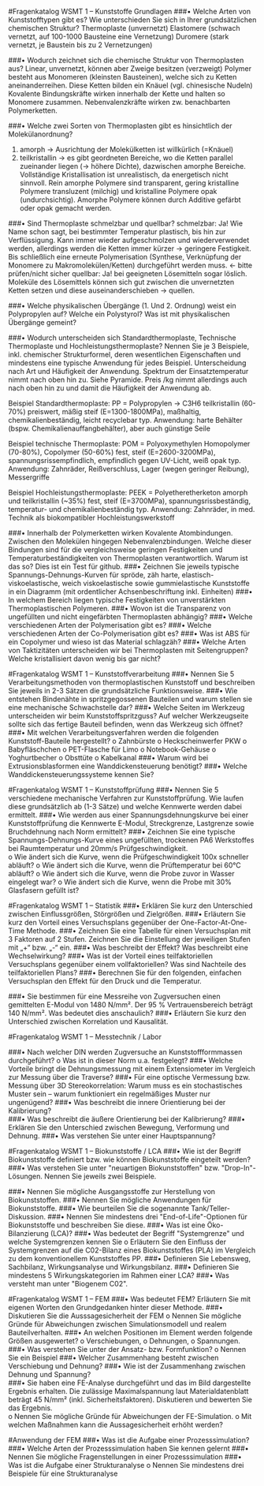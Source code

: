 #Fragenkatalog WSMT 1 – Kunststoffe Grundlagen 
###•	Welche Arten von Kunststofftypen gibt es? Wie unterschieden Sie sich in Ihrer grundsätzlichen chemischen Struktur?
Thermoplaste (unvernetzt)
Elastomere (schwach vernetzt, auf 100-1000 Bausteine eine Vernetzung)
Duromere (stark vernetzt, je Baustein bis zu 2 Vernetzungen) 

###•	Wodurch zeichnet sich die chemische Struktur von Thermoplasten aus?
Linear, unvernetzt, können aber Zweige besitzen (verzweigt)
Polymer besteht aus Monomeren (kleinsten Bausteinen), welche sich zu Ketten aneinanderreihen. Diese Ketten bilden ein Knäuel (vgl. chinesische Nudeln)
Kovalente Bindungskräfte wirken innerhalb der Kette und halten so Monomere zusammen.
Nebenvalenzkräfte wirken zw. benachbarten Polymerketten.  

###•	Welche zwei Sorten von Thermoplasten gibt es hinsichtlich der Molekülanordnung?
1.	amorph -> Ausrichtung der Molekülketten ist willkürlich (=Knäuel)
2.	teilkristallin -> es gibt geordneten Bereiche, wo die Ketten parallel zueinander liegen (-> höhere Dichte), dazwischen amorphe Bereiche. Vollständige Kristallisation ist unrealistisch, da energetisch nicht sinnvoll. 
Rein amorphe Polymere sind transparent, gering kristalline Polymere transluzent (milchig) und kristalline Polymere opak (undurchsichtig).
Amorphe Polymere können durch Additive gefärbt oder opak gemacht werden. 

###•	Sind Thermoplaste schmelzbar und quellbar? 
schmelzbar: Ja! Wie Name schon sagt, bei bestimmter Temperatur plastisch, bis hin zur Verflüssigung. 
Kann immer wieder aufgeschmolzen und wiederverwendet werden, allerdings werden die Ketten immer kürzer -> geringere Festigkeit. Bis schließlich eine erneute Polymerisation (Synthese, Verknüpfung der Monomere zu Makromolekülen/Ketten) durchgeführt werden muss.  <- bitte prüfen/nicht sicher
quellbar: Ja! bei geeigneten Lösemitteln sogar löslich. Moleküle des Lösemittels können sich gut zwischen die unvernetzten Ketten setzen und diese auseinanderschieben -> quellen. 

###•	Welche physikalischen Übergänge (1. Und 2. Ordnung) weist ein Polypropylen auf? Welche ein Polystyrol? 
Was ist mit physikalischen Übergänge gemeint?

###•	Wodurch unterscheiden sich Standardthermoplaste, Technische Thermoplaste und Hochleistungsthermoplaste? Nennen Sie je 3 Beispiele, inkl. chemischer Strukturformel, deren wesentlichen Eigenschaften und mindestens eine typische Anwendung für jedes Beispiel. 
Unterscheidung nach Art und Häufigkeit der Anwendung. Spektrum der Einsatztemperatur nimmt nach oben hin zu. Siehe Pyramide.
Preis /kg nimmt allerdings auch nach oben hin zu und damit die Häufigkeit der Anwendung ab. 

Beispiel Standardthermoplaste: PP = Polypropylen -> C3H6
teilkristallin (60-70%)							preiswert, mäßig steif (E=1300-1800MPa), maßhaltig, chemikalienbeständig, leicht recyclebar 
typ. Anwendung: harte Behälter (bspw. Chemikalienauffangbehälter), 
aber auch günstige Seile


Beispiel technische Thermoplaste: POM = Polyoxymethylen 
Homopolymer (70-80%), Copolymer (50-60%)				fest, steif (E=2600-3200MPa), spannungsrissempfindlich, empfindlich gegen UV-Licht, weiß opak
typ. Anwendung: Zahnräder, Reißverschluss, Lager (wegen geringer Reibung), Messergriffe


Beispiel Hochleistungsthermoplaste: PEEK = Polyetheretherketon 
amorph und teilkristallin (~35%)						fest, steif (E=3700MPa), spannungsrissbeständig, temperatur- und chemikalienbeständig
typ. Anwendung: Zahnräder, in med. Technik als biokompatibler Hochleistungswerkstoff

###•	Innerhalb der Polymerketten wirken Kovalente Atombindungen. Zwischen den Molekülen hingegen Nebenvalenzbindungen. Welche dieser Bindungen sind für die vergleichsweise geringen Festigkeiten und Temperaturbeständigkeiten von Thermoplasten verantwortlich. Warum ist das so? 
Dies ist ein Test für github.
###•	Zeichnen Sie jeweils typische Spannungs-Dehnungs-Kurven für spröde, zäh harte, elastisch- viskoelastische, weich viskoelastische sowie gummielastische Kunststoffe in ein Diagramm (mit ordentlicher Achsenbeschriftung inkl. Einheiten) 
###•	In welchem Bereich liegen typische Festigkeiten von unverstärkten Thermoplastischen Polymeren. 
###•	Wovon ist die Transparenz von ungefüllten und nicht eingefärbten Thermoplasten abhängig? 
###•	Welche verschiedenen Arten der Polymerisation gibt es? 
###•	Welche verschiedenen Arten der Co-Polymerisation gibt es? 
###•	Was ist ABS für ein Copolymer und wieso ist das Material schlagzäh? 
###•	Welche Arten von Taktizitäten unterscheiden wir bei Thermoplasten mit Seitengruppen? Welche kristallisiert davon wenig bis gar nicht? 
 
#Fragenkatalog WSMT 1 – Kunststoffverarbeitung 
###•	Nennen Sie 5 Verarbeitungsmethoden von thermoplastischen Kunststoff und beschreiben Sie jeweils in 2-3 Sätzen die grundsätzliche Funktionsweise. 
###•	Wie entstehen Bindenähte in spritzgegossenen Bauteilen und warum stellen sie eine mechanische Schwachstelle dar? 
###•	Welche Seiten im Werkzeug unterscheiden wir beim Kunststoffspritzguss? Auf welcher Werkzeugseite sollte sich das fertige Bauteil befinden, wenn das Werkzeug sich öffnet? 
###•	Mit welchen Verarbeitungsverfahren werden die folgenden Kunststoff-Bauteile hergestellt? 
o Zahnbürste o Heckscheinwerfer PKW o Babyfläschchen o PET-Flasche für Limo o Notebook-Gehäuse o Yoghurtbecher o Obsttüte o Kabelkanal 
###•	Warum wird bei Extrusionsblasformen eine Wanddickensteuerung benötigt? 
###•	Welche Wanddickensteuerungssysteme kennen Sie? 

#Fragenkatalog WSMT 1 – Kunststoffprüfung 
###•	Nennen Sie 5 verschiedene mechanische Verfahren zur Kunststoffprüfung. Wie laufen diese grundsätzlich ab (1-3 Sätze) und welche Kennwerte werden dabei ermittelt. 
###•	Wie werden aus einer Spannungsdehnungskurve bei einer Kunststoffprüfung die Kennwerte E-Modul, Streckgrenze, Lastgrenze sowie Bruchdehnung nach Norm ermittelt? 
###•	Zeichnen Sie eine typische Spannungs-Dehnungs-Kurve eines ungefüllten, trockenen PA6 Werkstoffes bei Raumtemperatur und 20mm/s Prüfgeschwindigkeit.  
o	Wie ändert sich die Kurve, wenn die Prüfgeschwindigkeit 100x schneller abläuft? o Wie ändert sich die Kurve, wenn die Prüftemperatur bei 60°C abläuft? o Wie ändert sich die Kurve, wenn die Probe zuvor in Wasser eingelegt war? 
o	Wie ändert sich die Kurve, wenn die Probe mit 30% Glasfasern gefüllt ist? 
 
 
#Fragenkatalog WSMT 1 – Statistik 
###•	Erklären Sie kurz den Unterschied zwischen Einflussgrößen, Störgrößen und Zielgrößen. 
###•	Erläutern Sie kurz den Vorteil eines Versuchsplans gegenüber der One-Factor-At-One-Time Methode. 
###•	Zeichnen Sie eine Tabelle für einen Versuchsplan mit 3 Faktoren auf 2 Stufen. Zeichnen Sie die Einstellung der jeweiligen Stufen mit „+“ bzw. „-“ ein. 
###•	Was beschreibt der Effekt? Was beschreibt eine Wechselwirkung? 
###•	Was ist der Vorteil eines teilfaktoriellen Versuchsplans gegenüber einem vollfaktoriellen? Was sind Nachteile des teilfaktoriellen Plans? 
###•	Berechnen Sie für den folgenden, einfachen Versuchsplan den Effekt für den Druck und die Temperatur. 
  
###•	Sie bestimmen für eine Messreihe von Zugversuchen einen gemittelten E-Modul von 1480 N/mm². Der 95 % Vertrauensbereich beträgt 140 N/mm². Was bedeutet dies anschaulich? 
###•	Erläutern Sie kurz den Unterschied zwischen Korrelation und Kausalität. 
 
#Fragenkatalog WSMT 1 – Messtechnik / Labor 
 
###•	Nach welcher DIN werden Zugversuche an Kunststoffformmassen durchgeführt? 
o Was ist in dieser Norm u.a. festgelegt? 
###•	Welche Vorteile bringt die Dehnungsmessung mit einem Extensiometer im Vergleich zur Messung über die Traverse? 
###•	Für eine optische Vermessung bzw. Messung über 3D Stereokorrelation: Warum muss es ein stochastisches Muster sein – warum funktioniert ein regelmäßiges Muster nur ungenügend? 
###•	Was beschreibt die innere Orientierung bei der Kalibrierung?   
###•	Was beschreibt die äußere Orientierung bei der Kalibrierung? 
###•	Erklären Sie den Unterschied zwischen Bewegung, Verformung und Dehnung. 
###•	Was verstehen Sie unter einer Hauptspannung? 
 
#Fragenkatalog WSMT 1 – Biokunststoffe / LCA 
###•	Wie ist der Begriff Biokunststoffe definiert bzw. wie können Biokunststoffe eingeteilt werden? 
###•	Was verstehen Sie unter "neuartigen Biokunststoffen" bzw. "Drop-In"-Lösungen. Nennen Sie jeweils zwei Beispiele. 
 
###•	Nennen Sie mögliche Ausgangsstoffe zur Herstellung von Biokunststoffen. 
###•	Nennen Sie mögliche Anwendungen für Biokunststoffe. 
###•	Wie beurteilen Sie die sogenannte Tank/Teller-Diskussion. 
###•	Nennen Sie mindestens drei "End-of-Life"-Optionen für Biokunststoffe und beschreiben Sie diese. 
###•	Was ist eine Öko-Bilanzierung (LCA)? 
###•	Was bedeutet der Begriff "Systemgrenze" und welche Systemgrenzen kennen Sie  o Erläutern Sie den Einfluss der Systemgrenzen auf die C02-Bilanz eines Biokunststoffes (PLA) im Vergleich zu dem konventionellem Kunststoffes PP. 
###•	Definieren Sie Lebensweg, Sachbilanz, Wirkungsanalyse und Wirkungsbilanz. 
###•	Definieren Sie mindestens 5 Wirkungskategorien im Rahmen einer LCA? 
###•	Was versteht man unter "Biogenem C02". 
 
#Fragenkatalog WSMT 1 – FEM 
###•	Was bedeutet FEM? Erläutern Sie mit eigenen Worten den Grundgedanken hinter dieser Methode. 
###•	Diskutieren Sie die Ausssagesicherheit der FEM o Nennen Sie mögliche Gründe für Abweichungen zwischen Simulationsmodell und realem Bauteilverhalten. 
###•	An welchen Positionen im Element werden folgende Größen ausgewertet? 
o	Verschiebungen, o Dehnungen, o Spannungen. 
###•	Was verstehen Sie unter der Ansatz- bzw. Formfunktion? 
o	Nennen Sie ein Beispiel 
###•	Welcher Zusammenhang besteht zwischen Verschiebung und Dehnung? 
###•	Wie ist der Zusammenhang zwischen Dehnung und Spannung?  
###•	Sie haben eine FE-Analyse durchgeführt und das im Bild dargestellte Ergebnis erhalten. Die zulässige Maximalspannung laut Materialdatenblatt beträgt 45 N/mm² (inkl. Sicherheitsfaktoren). Diskutieren und bewerten Sie das Ergebnis.  
o	Nennen Sie mögliche Gründe für Abweichungen der FE-Simulation. 
o	Mit welchen Maßnahmen kann die Aussagesicherheit erhöht werden? 
 
#Anwendung der FEM 
###•	Was ist die Aufgabe einer Prozesssimulation? 
###•	Welche Arten der Prozesssimulation haben Sie kennen gelernt 
###•	Nennen Sie mögliche Fragenstellungen in einer Prozesssimulation 
###•	Was ist die Aufgabe einer Strukturanalyse o Nennen Sie mindestens drei Beispiele für eine Strukturanalyse 
